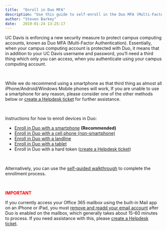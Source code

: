 ```yaml
---
title:  "Enroll in Duo MFA"
description: "Use this guide to self-enroll in the Duo MFA (Multi-Factor Authentication) service used on campus."
author: "Steven Barkey"
date:   2019-01-24 13:25:17
---
```


<p>UC Davis is enforcing a new security measure to protect campus computing accounts, known as Duo MFA (Multi-Factor Authentication).  Essentially, when your campus computing account is protected with Duo, it means that in addition to your UC Davis username and password, you’ll need a third thing which only you can access, when you authenticate using your campus computing account.</p>
<br />
<p>While we do recommend using a smartphone as that third thing as almost all iPhone/Android/Windows Mobile phones will work, If you are unable to use a smartphone for any reason, please consider one of the other methods below or <a class="external-link" href="https://computing.caes.ucdavis.edu/documentation/help-desk-ticket" target="_parent">create a Helpdesk ticket</a> for further assistance.</p>
<br />
<p>Instructions for how to enroll devices in Duo:
<ul style="PADDING-LEFT: 30px">
  <li><a class="external-link" href="https://computing.caes.ucdavis.edu/documentation/enroll-in-duo-with-smartphone" target="_parent">Enroll in Duo with a smartphone</a> <b>(Recommended)</b></li>
  <li><a class="external-link" href="https://computing.caes.ucdavis.edu/documentation/enroll-in-duo-with-cellphone" target="_parent">Enroll in Duo with a cell phone (non-smartphone)</a></li>
  <li><a class="external-link" href="https://computing.caes.ucdavis.edu/documentation/enroll-in-duo-with-landline" target="_parent">Enroll in Duo with a landline</a></li>
  <li><a class="external-link" href="https://computing.caes.ucdavis.edu/documentation/enroll-in-duo-with-tablet" target="_parent">Enroll in Duo with a tablet</a></li>
  <li>Enroll in Duo with a hard token (<a class="external-link" href="https://computing.caes.ucdavis.edu/documentation/help-desk-ticket" target="_parent">create a Helpdesk ticket</a>)</li>
</ul>
</p>
<br />
<p>Alternatively, you can use the <a class="external-link" href="https://docs.google.com/forms/d/e/1FAIpQLSfsufX_OlFFeBRppnUGPC5YhbkYyWIxSCIJT0TSoIX_bwQL6A/viewform?usp=sf_link" target="_parent">self-guided walkthrough</a> to complete the enrollment process.</p>
<br />
<p style="color:red"><b>IMPORTANT</b></p>
<p>If you currently access your Office 365 mailbox using the built-in Mail app on an iPhone or iPad, you must <a class="external-link" href="https://computing.caes.ucdavis.edu/documentation/readd-mailbox-to-ios-after-duo" target="_blank">remove and readd your email account</a> after Duo is enabled on the mailbox, which generally takes about 15-60 minutes to process.  If you need assistance with this, please <a class="external-link" href="https://computing.caes.ucdavis.edu/documentation/help-desk-ticket" target="_parent">create a Helpdesk ticket</a>.</p>
